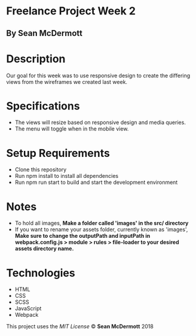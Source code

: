 # Freelance Project Week 2

## By Sean McDermott

# Description
Our goal for this week was to use responsive design to create the differing views from the wireframes we created last week.

# Specifications
* The views will resize based on responsive design and media queries.
* The menu will toggle when in the mobile view.


# Setup Requirements
* Clone this repository
* Run npm install to install all dependencies
* Run npm run start to build and start the development environment

# Notes
* To hold all images, **Make a folder called 'images' in the src/ directory**
* If you want to rename your assets folder, currently known as 'images', **Make sure to change the outputPath and inputPath in webpack.config.js > module > rules > file-loader to your desired assets directory name.**

# Technologies
* HTML
* CSS
* SCSS
* JavaScript
* Webpack


This project uses the _MIT License_
&copy; **Sean McDermott** 2018
